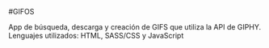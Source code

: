 #GIFOS

App de búsqueda, descarga y creación de GIFS que utiliza la API de GIPHY.
Lenguajes utilizados: HTML, SASS/CSS y JavaScript
